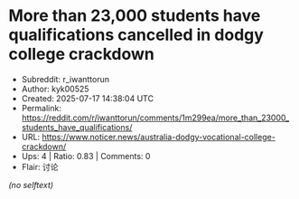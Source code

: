 # More than 23,000 students have qualifications cancelled in dodgy college crackdown

- Subreddit: r_iwanttorun
- Author: kyk00525
- Created: 2025-07-17 14:38:04 UTC
- Permalink: https://reddit.com/r/iwanttorun/comments/1m299ea/more_than_23000_students_have_qualifications/
- URL: https://www.noticer.news/australia-dodgy-vocational-college-crackdown/
- Ups: 4 | Ratio: 0.83 | Comments: 0
- Flair: 讨论

_(no selftext)_
